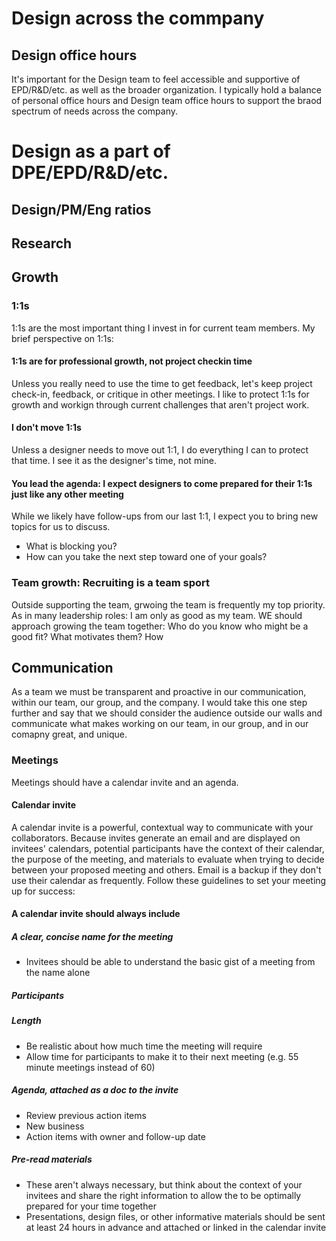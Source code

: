 # Design across the commpany
## Design office hours
It's important for the Design team to feel accessible and supportive of EPD/R&D/etc. as well as the broader organization. I typically hold a balance of personal office hours and Design team office hours to support the braod spectrum of needs across the company.
# Design as a part of DPE/EPD/R&D/etc.
## Design/PM/Eng ratios
## Research
## Growth
### 1:1s
1:1s are the most important thing I invest in for current team members. My brief perspective on 1:1s:
#### 1:1s are for professional growth, not project checkin time
Unless you really need to use the time to get feedback, let's keep project check-in, feedback, or critique in other meetings. I like to protect 1:1s for growth and workign through current challenges that aren't project work.
#### I don't move 1:1s
Unless a designer needs to move out 1:1, I do everything I can to protect that time. I see it as the designer's time, not mine.
#### You lead the agenda: I expect designers to come prepared for their 1:1s just like any other meeting
While we likely have follow-ups from our last 1:1, I expect you to bring new topics for us to discuss.
* What is blocking you?
* How can you take the next step toward one of your goals?
### Team growth: Recruiting is a team sport
Outside supporting the team, grwoing the team is frequently my top priority. As in many leadership roles: I am only as good as my team. WE should approach growing the team together: Who do you know who might be a good fit? What motivates them? How 
## Communication
As a team we must be transparent and proactive in our communication, within our team, our group, and the company. I would take this one step further and say that we should consider the audience outside our walls and communicate what makes working on our team, in our group, and in our comapny great, and unique.
### Meetings
Meetings should have a calendar invite and an agenda.
#### Calendar invite
A calendar invite is a powerful, contextual way to communicate with your collaborators. Because invites generate an email and are displayed on invitees' calendars, potential participants have the context of their calendar, the purpose of the meeting, and materials to evaluate when trying to decide between your proposed meeting and others. Email is a backup if they don't use their calendar as frequently.
Follow these guidelines to set your meeting up for success:
#### A calendar invite should always include
##### A clear, concise name for the meeting
* Invitees should be able to understand the basic gist of a meeting from the name alone
##### Participants
##### Length
* Be realistic about how much time the meeting will require
* Allow time for participants to make it to their next meeting (e.g. 55 minute meetings instead of 60)
##### Agenda, attached as a doc to the invite
* Review previous action items
* New business
* Action items with owner and follow-up date
##### Pre-read materials
* These aren't always necessary, but think about the context of your invitees and share the right information to allow the to be optimally prepared for your time together
* Presentations, design files, or other informative materials should be sent at least 24 hours in advance and attached or linked in the calendar invite
